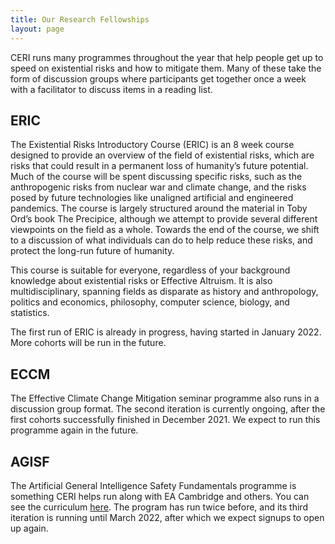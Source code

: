 ```yaml
---
title: Our Research Fellowships
layout: page
---
```


CERI runs many programmes throughout the year that help people get up to speed on existential risks and how to mitigate them. Many of these take the form of discussion groups where participants get together once a week with a facilitator to discuss items in a reading list.

## ERIC
The Existential Risks Introductory Course (ERIC) is an 8 week course designed to provide an overview of the field of existential risks, which are risks that could result in a permanent loss of humanity’s future potential. Much of the course will be spent discussing specific risks, such as the anthropogenic risks from nuclear war and climate change, and the risks posed by future technologies like unaligned artificial and engineered pandemics. The course is largely structured around the material in Toby Ord’s book The Precipice, although we attempt to provide several different viewpoints on the field as a whole. Towards the end of the course, we shift to a discussion of what individuals can do to help reduce these risks, and protect the long-run future of humanity.

This course is suitable for everyone, regardless of your background knowledge about existential risks or Effective Altruism. It is also multidisciplinary, spanning fields as disparate as history and anthropology, politics and economics, philosophy, computer science, biology, and statistics.

The first run of ERIC is already in progress, having started in January 2022. More cohorts will be run in the future.


## ECCM

The Effective Climate Change Mitigation seminar programme also runs in a discussion group format. The second iteration is currently ongoing, after the first cohorts successfully finished in December 2021. We expect to run this programme again in the future.


## AGISF

The Artificial General Intelligence Safety Fundamentals programme is something CERI helps run along with EA Cambridge and others. You can see the curriculum [here](https://docs.google.com/document/d/1mTm_sT2YQx3mRXQD6J2xD2QJG1c3kHyvX8kQc_IQ0ns/edit#heading=h.dlm795ug69gc). The program has run twice before, and its third iteration is running until March 2022, after which we expect signups to open up again.
